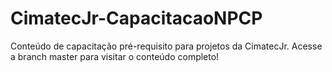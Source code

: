 # CimatecJr-CapacitacaoNPCP
Conteúdo de capacitação pré-requisito para projetos da CimatecJr.
Acesse a branch master para visitar o conteúdo completo!
